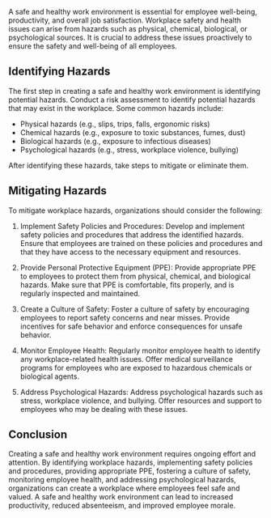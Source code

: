 
A safe and healthy work environment is essential for employee well-being, productivity, and overall job satisfaction. Workplace safety and health issues can arise from hazards such as physical, chemical, biological, or psychological sources. It is crucial to address these issues proactively to ensure the safety and well-being of all employees.

Identifying Hazards
-------------------

The first step in creating a safe and healthy work environment is identifying potential hazards. Conduct a risk assessment to identify potential hazards that may exist in the workplace. Some common hazards include:

* Physical hazards (e.g., slips, trips, falls, ergonomic risks)
* Chemical hazards (e.g., exposure to toxic substances, fumes, dust)
* Biological hazards (e.g., exposure to infectious diseases)
* Psychological hazards (e.g., stress, workplace violence, bullying)

After identifying these hazards, take steps to mitigate or eliminate them.

Mitigating Hazards
------------------

To mitigate workplace hazards, organizations should consider the following:

1. Implement Safety Policies and Procedures: Develop and implement safety policies and procedures that address the identified hazards. Ensure that employees are trained on these policies and procedures and that they have access to the necessary equipment and resources.

2. Provide Personal Protective Equipment (PPE): Provide appropriate PPE to employees to protect them from physical, chemical, and biological hazards. Make sure that PPE is comfortable, fits properly, and is regularly inspected and maintained.

3. Create a Culture of Safety: Foster a culture of safety by encouraging employees to report safety concerns and near misses. Provide incentives for safe behavior and enforce consequences for unsafe behavior.

4. Monitor Employee Health: Regularly monitor employee health to identify any workplace-related health issues. Offer medical surveillance programs for employees who are exposed to hazardous chemicals or biological agents.

5. Address Psychological Hazards: Address psychological hazards such as stress, workplace violence, and bullying. Offer resources and support to employees who may be dealing with these issues.

Conclusion
----------

Creating a safe and healthy work environment requires ongoing effort and attention. By identifying workplace hazards, implementing safety policies and procedures, providing appropriate PPE, fostering a culture of safety, monitoring employee health, and addressing psychological hazards, organizations can create a workplace where employees feel safe and valued. A safe and healthy work environment can lead to increased productivity, reduced absenteeism, and improved employee morale.
